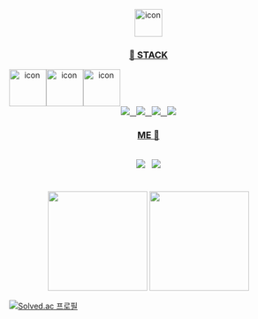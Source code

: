 <div align="center">
    <a href="https://github.com/purplephone"><img src="https://techstack-generator.vercel.app/github-icon.svg" alt="icon" width="50" height="50" />
    <h3 align="center">📌 STACK </h3>
    <div style="display: flex; align-items: flex-start;"><img src="https://techstack-generator.vercel.app/js-icon.svg" alt="icon" width="67" height="67" /><img src="https://techstack-generator.vercel.app/react-icon.svg" alt="icon" width="67" height="67" /><img src="https://techstack-generator.vercel.app/redux-icon.svg" alt="icon" width="67" height="67" /></div>
    <img src="https://img.shields.io/badge/HTML5-e74c3c?style=flat-square&logo=HTML5&logoColor=white"></img> &nbsp <img src="https://img.shields.io/badge/CSS3-0A84FF?style=flat-square&logo=CSS3&logoColor=white"> &nbsp <img src="https://img.shields.io/badge/JavaScript-FFCD11?style=flat-square&logo=JavaScript&logoColor=white"></img> &nbsp <img src="https://img.shields.io/badge/React-00BCF6?style=flat-square&logo=React&logoColor=white"></img>
    <br>
    <h3 align="center"> ME 🦉 </h3>
    <br>
    <a href="https://velog.io/@samag" target="_blank"><img src="https://img.shields.io/badge/Velog-20c997?style=flat-square&logo=velog&logoColor=white"/></a> &nbsp <a href="mailto:alsdnsla12345@gmail.com" target="_blank"><img src="https://img.shields.io/badge/Gmail-EA4335?style=flat-square&logo=gmail&logoColor=white"/></a>
</div>
    
<h1></h1>
    
<div align="center">
    <img style="height: 180px" src="https://github-readme-stats.vercel.app/api?username=purplephone">
    <img style="height: 180px" src="https://github-readme-stats.vercel.app/api/top-langs/?username=purplephone&layout=compact">
</div>

[![Solved.ac 프로필](http://mazassumnida.wtf/api/v2/generate_badge?boj=samag)](https://solved.ac/samag)

<h1></h1>
